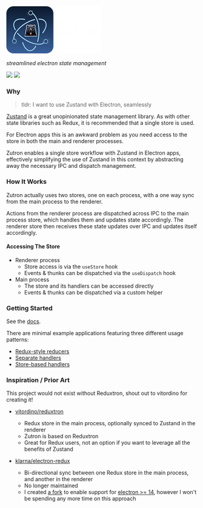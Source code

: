 <picture>
  <source media="(prefers-color-scheme: dark)" srcset="./resources/zutron-readme-hero-dark.png"/>
  <source media="(prefers-color-scheme: light)" srcset="./resources/zutron-readme-hero-light.png"/>
  <img alt="reduxtron hero image" src="./resources/zutron-readme-hero-dark.png"/>
</picture>

_streamlined electron state management_

<a href="https://www.npmjs.com/package/zutron" alt="NPM Version">
  <img src="https://img.shields.io/npm/v/zutron" /></a>
<a href="https://www.npmjs.com/package/zutron" alt="NPM Downloads">
  <img src="https://img.shields.io/npm/dw/zutron" /></a>

### Why

> tldr: I want to use Zustand with Electron, seamlessly

[Zustand](https://github.com/pmndrs/zustand) is a great unopinionated state management library. As with other state libraries such as Redux, it is recommended that a single store is used.

For Electron apps this is an awkward problem as you need access to the store in both the main and renderer processes.

Zutron enables a single store workflow with Zustand in Electron apps, effectively simplifying the use of Zustand in this context by abstracting away the necessary IPC and dispatch management.

### How It Works

Zutron actually uses two stores, one on each process, with a one way sync from the main process to the renderer.

Actions from the renderer process are dispatched across IPC to the main process store, which handles them and updates state accordingly. The renderer store then receives these state updates over IPC and updates itself accordingly.

#### Accessing The Store

- Renderer process
  - Store access is via the `useStore` hook
  - Events & thunks can be dispatched via the `useDispatch` hook
- Main process
  - The store and its handlers can be accessed directly
  - Events & thunks can be dispatched via a custom helper

### Getting Started

See the [docs](./docs/getting-started.md).

There are minimal example applications featuring three different usage patterns:

- [Redux-style reducers](./apps/example-reducers)
- [Separate handlers](./apps/example-separate-handlers)
- [Store-based handlers](./apps/example-store-handlers)

### Inspiration / Prior Art

This project would not exist without Reduxtron, shout out to vitordino for creating it!

- [vitordino/reduxtron](https://github.com/vitordino/reduxtron)

  - Redux store in the main process, optionally synced to Zustand in the renderer
  - Zutron is based on Reduxtron
  - Great for Redux users, not an option if you want to leverage all the benefits of Zustand

- [klarna/electron-redux](https://github.com/klarna/electron-redux)
  - Bi-directional sync between one Redux store in the main process, and another in the renderer
  - No longer maintained
  - I created [a fork](https://github.com/goosewobbler/electron-redux) to enable support for [electron >= 14](https://github.com/klarna/electron-redux/issues/317), however I won't be spending any more time on this approach
